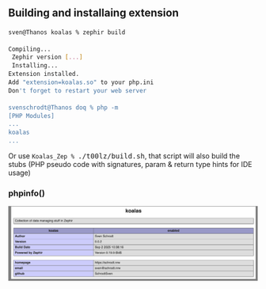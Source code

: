 ## Building and installaing extension

```sh
sven@Thanos koalas % zephir build

Compiling...
 Zephir version [...]
 Installing...
Extension installed.
Add "extension=koalas.so" to your php.ini
Don't forget to restart your web server

svenschrodt@Thanos doq % php -m              
[PHP Modules]
...
koalas
...

```
Or use `Koalas_Zep % `<kbd>./t00lz/build.sh</kbd>, that script will also build the stubs (PHP pseudo code with signatures, param & return type hints for IDE usage)

### phpinfo()

<img src="ko_2.png" width="600">